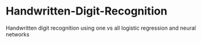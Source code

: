 # Handwritten-Digit-Recognition
Handwritten digit recognition using one vs all logistic regression and neural networks
